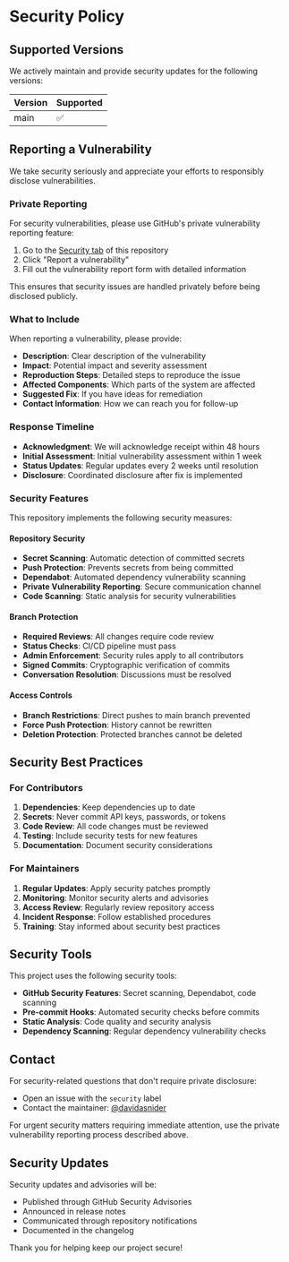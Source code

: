 # Security Policy

## Supported Versions

We actively maintain and provide security updates for the following versions:

| Version | Supported          |
| ------- | ------------------ |
| main    | :white_check_mark: |

## Reporting a Vulnerability

We take security seriously and appreciate your efforts to responsibly disclose vulnerabilities.

### Private Reporting

For security vulnerabilities, please use GitHub's private vulnerability reporting feature:

1. Go to the [Security tab](https://github.com/davidasnider/home-agent-suite/security) of this repository
2. Click "Report a vulnerability"
3. Fill out the vulnerability report form with detailed information

This ensures that security issues are handled privately before being disclosed publicly.

### What to Include

When reporting a vulnerability, please provide:

- **Description**: Clear description of the vulnerability
- **Impact**: Potential impact and severity assessment
- **Reproduction Steps**: Detailed steps to reproduce the issue
- **Affected Components**: Which parts of the system are affected
- **Suggested Fix**: If you have ideas for remediation
- **Contact Information**: How we can reach you for follow-up

### Response Timeline

- **Acknowledgment**: We will acknowledge receipt within 48 hours
- **Initial Assessment**: Initial vulnerability assessment within 1 week
- **Status Updates**: Regular updates every 2 weeks until resolution
- **Disclosure**: Coordinated disclosure after fix is implemented

### Security Features

This repository implements the following security measures:

#### Repository Security
- **Secret Scanning**: Automatic detection of committed secrets
- **Push Protection**: Prevents secrets from being committed
- **Dependabot**: Automated dependency vulnerability scanning
- **Private Vulnerability Reporting**: Secure communication channel
- **Code Scanning**: Static analysis for security vulnerabilities

#### Branch Protection
- **Required Reviews**: All changes require code review
- **Status Checks**: CI/CD pipeline must pass
- **Admin Enforcement**: Security rules apply to all contributors
- **Signed Commits**: Cryptographic verification of commits
- **Conversation Resolution**: Discussions must be resolved

#### Access Controls
- **Branch Restrictions**: Direct pushes to main branch prevented
- **Force Push Protection**: History cannot be rewritten
- **Deletion Protection**: Protected branches cannot be deleted

## Security Best Practices

### For Contributors

1. **Dependencies**: Keep dependencies up to date
2. **Secrets**: Never commit API keys, passwords, or tokens
3. **Code Review**: All code changes must be reviewed
4. **Testing**: Include security tests for new features
5. **Documentation**: Document security considerations

### For Maintainers

1. **Regular Updates**: Apply security patches promptly
2. **Monitoring**: Monitor security alerts and advisories
3. **Access Review**: Regularly review repository access
4. **Incident Response**: Follow established procedures
5. **Training**: Stay informed about security best practices

## Security Tools

This project uses the following security tools:

- **GitHub Security Features**: Secret scanning, Dependabot, code scanning
- **Pre-commit Hooks**: Automated security checks before commits
- **Static Analysis**: Code quality and security analysis
- **Dependency Scanning**: Regular dependency vulnerability checks

## Contact

For security-related questions that don't require private disclosure:

- Open an issue with the `security` label
- Contact the maintainer: [@davidasnider](https://github.com/davidasnider)

For urgent security matters requiring immediate attention, use the private vulnerability reporting process described above.

## Security Updates

Security updates and advisories will be:

- Published through GitHub Security Advisories
- Announced in release notes
- Communicated through repository notifications
- Documented in the changelog

Thank you for helping keep our project secure!
